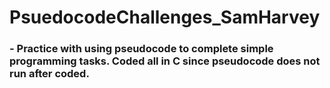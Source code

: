 # PsuedocodeChallenges_SamHarvey

### - Practice with using pseudocode to complete simple programming tasks. Coded all in C since pseudocode does not run after coded.
